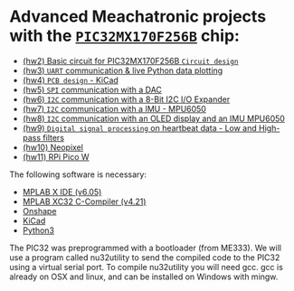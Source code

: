 # Advanced Meachatronic projects with the [`PIC32MX170F256B`](https://www.microchip.com/en-us/product/PIC32MX170F256B) chip:

- [(hw2) Basic circuit for PIC32MX170F256B `Circuit design`](https://github.com/Marnonel6/advanced_mechatronics/tree/main/hw2)
- [(hw3) `UART` communication & live Python data plotting](https://github.com/Marnonel6/advanced_mechatronics/tree/main/hw3)
- [(hw4) `PCB design` - KiCad](https://github.com/Marnonel6/advanced_mechatronics/tree/main/hw4)
- [(hw5) `SPI` communication with a DAC](https://github.com/Marnonel6/advanced_mechatronics/tree/main/hw5)
- [(hw6) `I2C` communication with a 8-Bit I2C I/O Expander ](https://github.com/Marnonel6/advanced_mechatronics/tree/main/hw6)
- [(hw7) `I2C` communication with a IMU - MPU6050](https://github.com/Marnonel6/advanced_mechatronics/tree/main/hw7)
- [(hw8) `I2C` communication with an OLED display and an IMU MPU6050](https://github.com/Marnonel6/advanced_mechatronics/tree/main/hw8)
- [(hw9) `Digital signal processing` on heartbeat data - Low and High-pass filters](https://github.com/Marnonel6/advanced_mechatronics/tree/main/hw9)
- [(hw10) Neopixel](https://github.com/Marnonel6/advanced_mechatronics/tree/main/hw10)
- [(hw11) RPi Pico W](https://github.com/Marnonel6/advanced_mechatronics/tree/main/hw11)

The following software is necessary:
- [MPLAB X IDE (v6.05)](https://www.microchip.com/en-us/tools-resources/develop/mplab-x-ide)
- [MPLAB XC32 C-Compiler (v4.21)](https://www.microchip.com/en-us/tools-resources/develop/mplab-xc-compilers)
- [Onshape](https://www.onshape.com/en/)
- [KiCad](https://www.kicad.org/)
- [Python3](https://www.python.org/downloads/)

The PIC32 was preprogrammed with a bootloader (from ME333). We will use a program called nu32utility to send the compiled code to the PIC32 using a virtual serial port. To compile nu32utility you will need gcc. gcc is already on OSX and linux, and can be installed on Windows with mingw.
